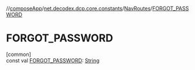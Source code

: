 //[composeApp](../../../index.md)/[net.decodex.dcp.core.constants](../index.md)/[NavRoutes](index.md)/[FORGOT_PASSWORD](-f-o-r-g-o-t_-p-a-s-s-w-o-r-d.md)

# FORGOT_PASSWORD

[common]\
const val [FORGOT_PASSWORD](-f-o-r-g-o-t_-p-a-s-s-w-o-r-d.md): [String](https://kotlinlang.org/api/latest/jvm/stdlib/kotlin/-string/index.html)

